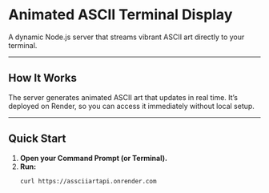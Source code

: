 # Animated ASCII Terminal Display

A dynamic Node.js server that streams vibrant ASCII art directly to your terminal.

---

## How It Works
The server generates animated ASCII art that updates in real time. It’s deployed on Render, so you can access it immediately without local setup.

---

## Quick Start

1. **Open your Command Prompt (or Terminal).**
2. **Run:**
   ```bash
   curl https://assciiartapi.onrender.com

